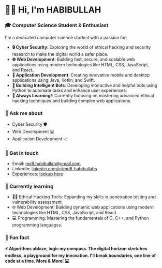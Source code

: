 <!-- https://md8-habibullah.github.io/md8-habibullah/ >> README.md -->

# 👋🏼 Hi, I'm HABIBULLAH
### 🎓 Computer Science Student & Enthusiast

I'm a dedicated computer science student with a passion for:

* **🔒 Cyber Security**: Exploring the world of ethical hacking and security research to make the digital world a safer place.
* **🌐 Web Development**: Building fast, secure, and scalable web applications using modern technologies like HTML, CSS, JavaScript, and React.
* **📱 Application Development**: Creating innovative mobile and desktop applications using Java, Kotlin, and Swift.
* **🦾 Building Intelligent Bots**:  Developing interactive and helpful bots using Python to automate tasks and enhance user experiences.
* **🔎 Always Learning!**: Currently focusing on mastering advanced ethical hacking techniques and building complex web applications.

### 💬 Ask me about

* Cyber Security 🛡️
* Web Development 💻
* Application Development 📈

### 📲 Get in touch

* Email: [md8.habibullah@gmail.com](mailto:md8.habibullah@gmail.com)
* LinkedIn: [linkedin.com/in/md8-habibullahs](https://linkedin.com/in/md8-habibullahs)
* Experiences: [lookup here](https://github.com/md8-habibullah)

### 🌱 Currently learning

* 🕵️‍♂️ Ethical Hacking Tools: Expanding my skills in penetration testing and vulnerability assessment.
* 🌐 Web Development: Building dynamic web applications using modern technologies like HTML, CSS, JavaScript, and React.
* 💻 Programming: Mastering the fundamentals of C, C++, and Python programming languages.

### 🎯 Fun fact

**⚡️ Algorithms ablaze, logic my compass. The digital horizon stretches endless, a playground for my innovation. I'll break boundaries, one line of code at a time. More & More! 💻**

<!-- ### 🎉 Achievements (Coming soon)

* Participated in [Hackathon 2022](https://example.com/hackathon2022)
* Completed [Cyber Security Course](https://example.com/cybersecuritycourse) -->

<!-- END....... -->

<!--
## Hi there 👋


**md8-habibullah/md8-habibullah** is a ✨ _special_ ✨ repository because its `README.md` (this file) appears on your GitHub profile.

Here are some ideas to get you started:

- 🔭 I’m currently working on ...
- 🌱 I’m currently learning ...
- 👯 I’m looking to collaborate on ...
- 🤔 I’m looking for help with ...
- 💬 Ask me about ...
- 📫 How to reach me: ...
- 😄 Pronouns: ...
- ⚡ Fun fact: ...
-->
